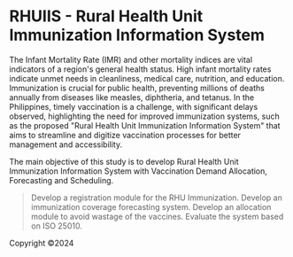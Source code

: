 # RHUIIS - Rural Health Unit Immunization Information System

The Infant Mortality Rate (IMR) and other mortality indices are vital indicators of a region's general health status. High infant mortality rates indicate unmet needs in cleanliness, medical care, nutrition, and education. Immunization is crucial for public health, preventing millions of deaths annually from diseases like measles, diphtheria, and tetanus. In the Philippines, timely vaccination is a challenge, with significant delays observed, highlighting the need for improved immunization systems, such as the proposed "Rural Health Unit Immunization Information System" that aims to streamline and digitize vaccination processes for better management and accessibility.

The main objective of this study is to develop Rural Health Unit Immunization Information System with Vaccination Demand Allocation, Forecasting and Scheduling.

>Develop a registration module for the RHU Immunization.
>Develop an immunization coverage forecasting system.
>Develop an allocation module to avoid wastage of the vaccines.
>Evaluate the system based on ISO 25010.


Copyright ©2024 

